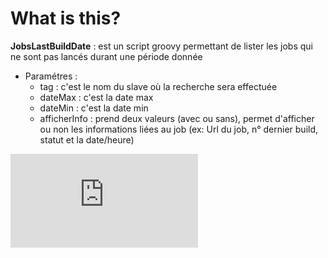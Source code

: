 # What is this?

**JobsLastBuildDate** : est un script groovy permettant de lister les jobs qui ne sont pas lancés durant une période donnée
* Paramétres :
    * tag : c'est le nom du slave où la recherche sera effectuée
    * dateMax : c'est la date max
    * dateMin : c'est la date min
    * afficherInfo : prend deux valeurs (avec ou sans), permet d'afficher ou non les informations liées au job (ex: Url du job, n° dernier build, statut et la date/heure)

![alt tag](http://www.hostingpics.net/viewer.php?id=539419Capture.jpg "Paramétres")
